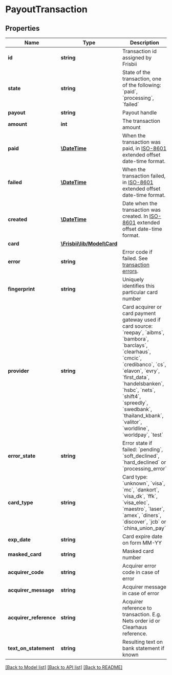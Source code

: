 # PayoutTransaction

## Properties
Name | Type | Description | Notes
------------ | ------------- | ------------- | -------------
**id** | **string** | Transaction id assigned by Frisbii | 
**state** | **string** | State of the transaction, one of the following: &#x60;paid&#x60;, &#x60;processing&#x60;, &#x60;failed&#x60; | 
**payout** | **string** | Payout handle | 
**amount** | **int** | The transaction amount | 
**paid** | [**\DateTime**](\DateTime.md) | When the transaction was paid, in [ISO-8601](http://en.wikipedia.org/wiki/ISO_8601) extended offset date-time format. | [optional] 
**failed** | [**\DateTime**](\DateTime.md) | When the transaction failed, in [ISO-8601](http://en.wikipedia.org/wiki/ISO_8601) extended offset date-time format. | [optional] 
**created** | [**\DateTime**](\DateTime.md) | Date when the transaction was created. In [ISO-8601](http://en.wikipedia.org/wiki/ISO_8601) extended offset date-time format. | 
**card** | [**\Frisbii\lib/Model\Card**](Card.md) |  | [optional] 
**error** | **string** | Error code if failed. See [transaction errors](https://docs.frisbii.com/reference/transaction_errors). | [optional] 
**fingerprint** | **string** | Uniquely identifies this particular card number | [optional] 
**provider** | **string** | Card acquirer or card payment gateway used if card source: &#x60;reepay&#x60;, &#x60;aibms&#x60;, &#x60;bambora&#x60;, &#x60;barclays&#x60;, &#x60;clearhaus&#x60;, &#x60;cmcic&#x60;, &#x60;credibanco&#x60;, &#x60;cs&#x60;,  &#x60;elavon&#x60;, &#x60;evry&#x60;, &#x60;first_data&#x60;, &#x60;handelsbanken&#x60;, &#x60;hsbc&#x60;, &#x60;nets&#x60;, &#x60;shift4&#x60;, &#x60;spreedly&#x60;, &#x60;swedbank&#x60;, &#x60;thailand_kbank&#x60;, &#x60;valitor&#x60;, &#x60;worldline&#x60;, &#x60;worldpay&#x60;, &#x60;test&#x60; | [optional] 
**error_state** | **string** | Error state if failed: &#x60;pending&#x60;, &#x60;soft_declined&#x60;, &#x60;hard_declined&#x60; or &#x60;processing_error&#x60; | [optional] 
**card_type** | **string** | Card type: &#x60;unknown&#x60;, &#x60;visa&#x60;, &#x60;mc&#x60;, &#x60;dankort&#x60;, &#x60;visa_dk&#x60;, &#x60;ffk&#x60;, &#x60;visa_elec&#x60;, &#x60;maestro&#x60;, &#x60;laser&#x60;, &#x60;amex&#x60;, &#x60;diners&#x60;, &#x60;discover&#x60;, &#x60;jcb&#x60; or &#x60;china_union_pay&#x60; | 
**exp_date** | **string** | Card expire date on form MM-YY | [optional] 
**masked_card** | **string** | Masked card number | [optional] 
**acquirer_code** | **string** | Acquirer error code in case of error | [optional] 
**acquirer_message** | **string** | Acquirer message in case of error | [optional] 
**acquirer_reference** | **string** | Acquirer reference to transaction. E.g. Nets order id or Clearhaus reference. | [optional] 
**text_on_statement** | **string** | Resulting text on bank statement if known | [optional] 

[[Back to Model list]](../../README.md#documentation-for-models) [[Back to API list]](../../README.md#documentation-for-api-endpoints) [[Back to README]](../../README.md)

